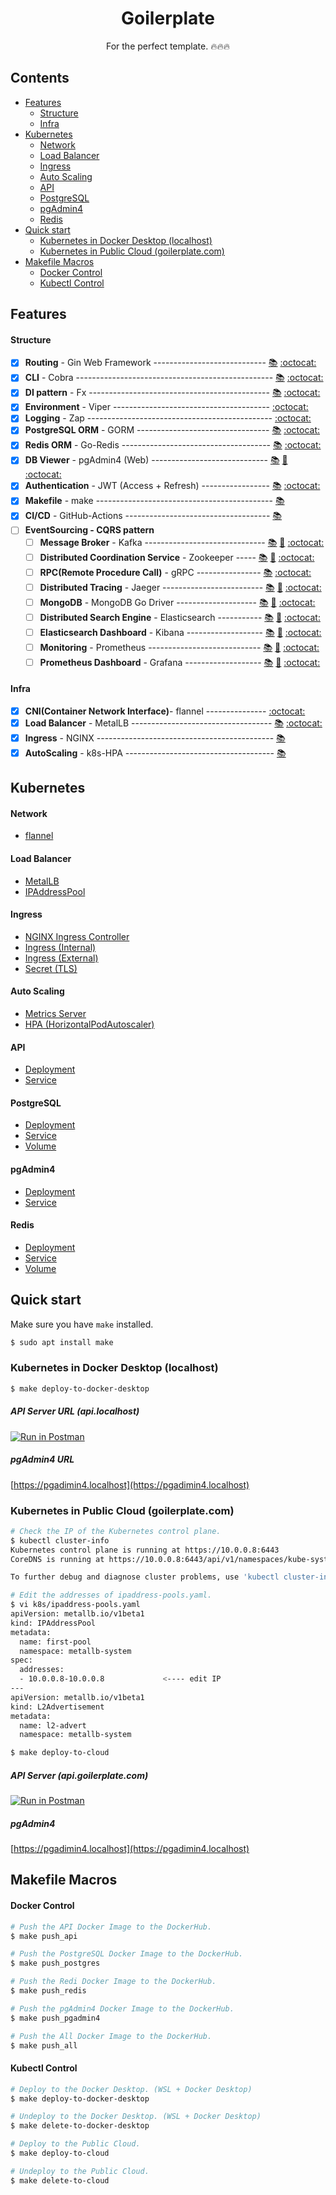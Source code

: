 <h1 align="center">
  <b>Goilerplate</b>
</h1>

<p align="center">
  For the perfect template. 🔥🔥🔥
</p>


## Contents
- [Features](#features)
  - [Structure](#structure)
  - [Infra](#infra)
- [Kubernetes](#kubernetes)
  - [Network](#network)
  - [Load Balancer](#load-balancer)
  - [Ingress](#ingress)
  - [Auto Scaling](#auto-scaling)
  - [API](#api)
  - [PostgreSQL](#postgresql)
  - [pgAdmin4](#pgadmin4)
  - [Redis](#redis)
- [Quick start](#quick-start)
  - [Kubernetes in Docker Desktop (localhost)](#kubernetes-in-docker-desktop-localhost)
  - [Kubernetes in Public Cloud (goilerplate.com)](#kubernetes-in-public-cloud-goilerplatecom)
- [Makefile Macros](#makefile-macros)
  - [Docker Control](#docker-control)
  - [Kubectl Control](#kubectl-control)

## Features

#### Structure
- [x] **Routing** - Gin Web Framework ---------------------------- [📚](https://gin-gonic.com/docs) [:octocat:](https://github.com/gin-gonic/gin)
- [x] **CLI** - Cobra ------------------------------------------------- [📚](https://cobra.dev) [:octocat:](https://github.com/spf13/cobra)
- [x] **DI pattern** - Fx --------------------------------------------- [📚](https://uber-go.github.io/fx/get-started) [:octocat:](https://github.com/uber-go/fx)
- [x] **Environment** - Viper --------------------------------------- [:octocat:](https://github.com/spf13/viper)
- [x] **Logging** - Zap ---------------------------------------------- [:octocat:](https://github.com/uber-go/zap)
- [x] **PostgreSQL ORM** - GORM --------------------------------- [📚](https://gorm.io/docs) [:octocat:](https://github.com/go-gorm/gorm)
- [x] **Redis ORM** - Go-Redis ------------------------------------- [📚](https://redis.uptrace.dev/guide) [:octocat:](https://github.com/go-redis/redis)
- [x] **DB Viewer** - pgAdmin4 (Web) ----------------------------- [📚](https://www.pgadmin.org/docs/pgadmin4/latest/index.html) [🐳](https://hub.docker.com/r/dpage/pgadmin4) [:octocat:](https://github.com/pgadmin-org/pgadmin4)
- [x] **Authentication** - JWT (Access + Refresh) ----------------- [📚](https://golang-jwt.github.io/jwt/) [:octocat:](https://github.com/golang-jwt/jwt)
- [x] **Makefile** - make -------------------------------------------- [📚](https://www.gnu.org/savannah-checkouts/gnu/make/manual/make.html)
- [x] **CI/CD** - GitHub-Actions ------------------------------------ [📚](https://docs.github.com/en/actions)
- [ ] **EventSourcing - CQRS pattern**
  - [ ] **Message Broker** - Kafka ------------------------------ [📚](https://pkg.go.dev/github.com/segmentio/kafka-go#section-readme) [🐳](https://hub.docker.com/r/bitnami/kafka) [:octocat:](https://github.com/segmentio/kafka-go)
  - [ ] **Distributed Coordination Service** - Zookeeper ----- [📚](https://zookeeper.apache.org/doc/r3.8.1/index.html) [🐳](https://hub.docker.com/r/bitnami/zookeeper) [:octocat:](https://github.com/apache/zookeeper)
  - [ ] **RPC(Remote Procedure Call)** - gRPC ---------------- [📚](https://pkg.go.dev/github.com/grpc-ecosystem/go-grpc-middleware@v1.3.0/retry) [:octocat:](https://github.com/grpc-ecosystem/go-grpc-middleware)
  - [ ] **Distributed Tracing** - Jaeger ------------------------- [📚](https://www.jaegertracing.io/docs) [🐳](https://hub.docker.com/r/jaegertracing/all-in-one) [:octocat:](https://github.com/jaegertracing/jaeger)
  - [ ] **MongoDB** - MongoDB Go Driver -------------------- [📚](https://www.mongodb.com/docs/drivers/go/current) [🐳](https://hub.docker.com/_/mongo) [:octocat:](https://github.com/mongodb/mongo-go-driver)
  - [ ] **Distributed Search Engine** - Elasticsearch ----------- [📚](https://pkg.go.dev/github.com/elastic/go-elasticsearch/v8) [🐳](https://www.docker.elastic.co/r/elasticsearch) [:octocat:](https://github.com/elastic/go-elasticsearch)
  - [ ] **Elasticsearch Dashboard** - Kibana ------------------- [📚](https://www.elastic.co/guide/en/kibana/current/get-started.html) [🐳](https://www.docker.elastic.co/r/kibana) [:octocat:](https://github.com/elastic/kibana)
  - [ ] **Monitoring** - Prometheus ---------------------------- [📚](https://prometheus.io/docs/introduction/overview) [🐳](https://hub.docker.com/r/prom/prometheus) [:octocat:](https://github.com/prometheus/prometheus)
  - [ ] **Prometheus Dashboard** - Grafana ------------------- [📚](https://grafana.com/docs/grafana/latest) [🐳](https://hub.docker.com/r/grafana/grafana) [:octocat:](https://github.com/grafana/grafana)

#### Infra
- [x] **CNI(Container Network Interface)**- flannel --------------- [:octocat:](https://github.com/flannel-io/flannel)
- [x] **Load Balancer** - MetalLB ----------------------------------- [📚](https://metallb.universe.tf) [:octocat:](https://github.com/metallb/metallb)
- [x] **Ingress** - NGINX -------------------------------------------- [📚](https://kubernetes.github.io/ingress-nginx/deploy)
- [x] **AutoScaling** - k8s-HPA ------------------------------------- [📚](https://kubernetes.io/docs/tasks/run-application/horizontal-pod-autoscale/)

## Kubernetes

#### Network
- [flannel](k8s/base/kube-flannel.yaml)

#### Load Balancer
- [MetalLB](k8s/base/metallb-native.yaml)
- [IPAddressPool](k8s/ipaddress-pools.yaml)

#### Ingress
- [NGINX Ingress Controller](k8s/base/ingress-nginx.yaml)
- [Ingress (Internal)](k8s/ingress-internal.yaml)
- [Ingress (External)](k8s/ingress-external.yaml)
- [Secret (TLS)](k8s/secret-tls.yaml)

#### Auto Scaling
- [Metrics Server](k8s/base/metrics-server.yaml)
- [HPA (HorizontalPodAutoscaler)](k8s/api-hpa.yaml)

#### API
- [Deployment](k8s/api-deployment.yaml)
- [Service](k8s/api-service.yaml)

#### PostgreSQL
- [Deployment](k8s/postgres-deployment.yaml)
- [Service](k8s/postgres-service.yaml)
- [Volume](k8s/postgres-volume.yaml)

#### pgAdmin4
- [Deployment](k8s/pgAdmin4-deployment.yaml)
- [Service](k8s/pgAdmin4-service.yaml)

#### Redis
- [Deployment](k8s/redis-deployment.yaml)
- [Service](k8s/redis-service.yaml)
- [Volume](k8s/redis-volume.yaml)


## Quick start
Make sure you have `make` installed.
```bash
$ sudo apt install make
```

### Kubernetes in **Docker Desktop** (localhost)
```bash
$ make deploy-to-docker-desktop
```

##### API Server URL (api.localhost)
[![Run in Postman](https://run.pstmn.io/button.svg)](https://www.postman.com/goilerplate/workspace/goilerplate/documentation/9185268-4a71a5ff-e919-4fd4-b88c-2b7b972c7aef?entity=&branch=&version=)

##### pgAdmin4 URL
[https://pgadimin4.localhost](https://pgadimin4.localhost)

### Kubernetes in **Public Cloud** (goilerplate.com)
```bash
# Check the IP of the Kubernetes control plane.
$ kubectl cluster-info
Kubernetes control plane is running at https://10.0.0.8:6443
CoreDNS is running at https://10.0.0.8:6443/api/v1/namespaces/kube-system/services/kube-dns:dns/proxy

To further debug and diagnose cluster problems, use 'kubectl cluster-info dump'.

# Edit the addresses of ipaddress-pools.yaml.
$ vi k8s/ipaddress-pools.yaml
apiVersion: metallb.io/v1beta1
kind: IPAddressPool
metadata:
  name: first-pool
  namespace: metallb-system
spec:
  addresses:
  - 10.0.0.8-10.0.0.8             <---- edit IP
---
apiVersion: metallb.io/v1beta1
kind: L2Advertisement
metadata:
  name: l2-advert
  namespace: metallb-system

$ make deploy-to-cloud
```

##### API Server (api.goilerplate.com)
[![Run in Postman](https://run.pstmn.io/button.svg)](https://www.postman.com/goilerplate/workspace/goilerplate/documentation/9185268-4a71a5ff-e919-4fd4-b88c-2b7b972c7aef?entity=&branch=&version=)

##### pgAdmin4
[https://pgadimin4.localhost](https://pgadimin4.localhost)

## Makefile Macros
#### Docker Control
```bash
# Push the API Docker Image to the DockerHub.
$ make push_api

# Push the PostgreSQL Docker Image to the DockerHub.
$ make push_postgres

# Push the Redi Docker Image to the DockerHub.
$ make push_redis

# Push the pgAdmin4 Docker Image to the DockerHub.
$ make push_pgadmin4

# Push the All Docker Image to the DockerHub.
$ make push_all
```

#### Kubectl Control
```bash
# Deploy to the Docker Desktop. (WSL + Docker Desktop)
$ make deploy-to-docker-desktop

# Undeploy to the Docker Desktop. (WSL + Docker Desktop)
$ make delete-to-docker-desktop

# Deploy to the Public Cloud.
$ make deploy-to-cloud

# Undeploy to the Public Cloud.
$ make delete-to-cloud
```